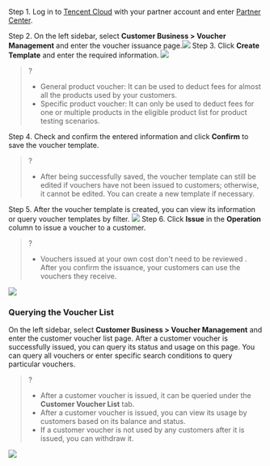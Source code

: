 Step 1. Log in to [Tencent Cloud](https://www.tencentcloud.com/login) with your partner account and enter [Partner Center](https://console.tencentcloud.com/partners).

Step 2. On the left sidebar, select **Customer Business > Voucher Management** and enter the voucher issuance page.![](https://staticintl.cloudcachetci.com/yehe/backend-news/XiPr138_%E4%B8%BA%E5%AE%A2%E6%88%B7%E5%88%86%E9%85%8D%E4%BB%A3%E9%87%91%E5%88%B81.png)
Step 3. Click **Create Template** and enter the required information.
![](https://staticintl.cloudcachetci.com/yehe/backend-news/T9SV051_%E4%B8%BA%E5%AE%A2%E6%88%B7%E5%88%86%E9%85%8D%E4%BB%A3%E9%87%91%E5%88%B82.png)

>?
>- General product voucher: It can be used to deduct fees for almost all the products used by your customers.
>-  Specific product voucher: It can only be used to deduct fees for one or multiple products in the eligible product list for product testing scenarios.

Step 4. Check and confirm the entered information and click **Confirm** to save the voucher template.
>?
>
>- After being successfully saved, the voucher template can still be edited if vouchers have not been issued to customers; otherwise, it cannot be edited. You can create a new template if necessary.

Step 5. After the voucher template is created, you can view its information or query voucher templates by filter.
![](https://staticintl.cloudcachetci.com/yehe/backend-news/Nbra833_%E4%B8%BA%E5%AE%A2%E6%88%B7%E5%88%86%E9%85%8D%E4%BB%A3%E9%87%91%E5%88%B83.png)
Step 6. Click **Issue** in the **Operation** column to issue a voucher to a customer.

>?
>- Vouchers issued at your own cost don't need to be reviewed . After you confirm the issuance, your customers can use the vouchers they receive.
>

![](https://staticintl.cloudcachetci.com/yehe/backend-news/7vVU994_%E4%BA%8C%E7%BA%A7-2.png)

### **Querying the Voucher List**

On the left sidebar, select **Customer Business > Voucher Management** and enter the customer voucher list page. After a customer voucher is successfully issued, you can query its status and usage on this page. You can query all vouchers or enter specific search conditions to query particular vouchers.
>?
>-  After a customer voucher is issued, it can be queried under the **Customer Voucher List** tab.
>- After a customer voucher is issued, you can view its usage by customers based on its balance and status.
>- If a customer voucher is not used by any customers after it is issued, you can withdraw it.
>

![](https://staticintl.cloudcachetci.com/yehe/backend-news/5z2C861_%E4%B8%BA%E5%AE%A2%E6%88%B7%E5%88%86%E9%85%8D%E4%BB%A3%E9%87%91%E5%88%B85.png)

